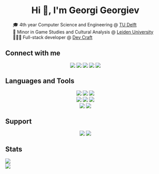 <h1 align="center">Hi 👋, I'm Georgi Georgiev</h1>

<ul style="list-style-type: none">
<li>🎓 4th year Computer Science and Engineering @ <a href="https://www.tudelft.nl/">TU Delft</a></li>
<li>👾 Minor in Game Studies and Cultural Analysis @ <a href="https://www.universiteitleiden.nl/">Leiden University</a></li>
<li>👨🏻‍💻 Full-stack developer @ <a href="https://www.dev-craft.com/">Dev Craft</a></li>
</ul>

<h2 align="left">Connect with me</h2>
<div style="display: flex; flex-direction: row; flex-wrap: wrap; gap: 4px; justify-content: center">
  <a href="https://thxgg.dev/"><img src="https://img.shields.io/badge/Website-100000?style=for-the-badge&logo=google-chrome&logoColor=white" /></a>
  <a href="https://github.com/thxgg"><img src="https://img.shields.io/badge/GitHub-100000?style=for-the-badge&logo=github&logoColor=white" /></a>
  <a href="https://www.linkedin.com/in/thxgg/"><img src="https://img.shields.io/badge/LinkedIn-0077B5?style=for-the-badge&logo=linkedin&logoColor=white" /></a>
  <a href="https://discord.com/users/thxgg"><img src="https://img.shields.io/badge/Discord-7289DA?style=for-the-badge&logo=discord&logoColor=white" /></a>
  <a href="mailto:gatanasovgeorgiev@gmail.com"><img src="https://img.shields.io/badge/Gmail-D14836?style=for-the-badge&logo=gmail&logoColor=white" /></a>
</div>

<h2 align="left">Languages and Tools</h2>
<div style="display: flex; flex-direction: column; gap: 4px; justify-content: center">
  <div style="display: flex; flex-direction: row; flex-wrap: wrap; gap: 4px; justify-content: center; height: min-content;">
    <img src="https://img.shields.io/badge/Vue.js-35495E?style=for-the-badge&logo=vue.js&logoColor=4FC08D"/>
    <img src="https://img.shields.io/badge/TypeScript-007ACC?style=for-the-badge&logo=typescript&logoColor=white"/>
    <img src="https://img.shields.io/badge/Tailwind_CSS-38B2AC?style=for-the-badge&logo=tailwind-css&logoColor=white"/>
  </div>
  <div style="display: flex; flex-direction: row; flex-wrap: wrap; gap: 4px; justify-content: center; height: min-content;">
    <img src="https://img.shields.io/badge/Spring-6DB33F?style=for-the-badge&logo=spring&logoColor=white"/>
    <img src="https://img.shields.io/badge/Go-00ADD8?style=for-the-badge&logo=go&logoColor=white"/>
    <img src="https://img.shields.io/badge/PostgreSQL-316192?style=for-the-badge&logo=postgresql&logoColor=white"/>
  </div>
  <div style="display: flex; flex-direction: row; flex-wrap: wrap; gap: 4px; justify-content: center; height: min-content;">
    <img src="https://img.shields.io/badge/docker-%230db7ed.svg?style=for-the-badge&logo=docker&logoColor=white"/>
    <img src="https://img.shields.io/badge/Unity-100000?style=for-the-badge&logo=unity&logoColor=white"/>
  </div>
</div>

<h2 align="left">Support</h2>
<div style="display: flex; flex-direction: row; flex-wrap: wrap; gap: 4px; justify-content: center; height: min-content;">
  <a href="https://ko-fi.com/thxgg"><img src="https://img.shields.io/badge/Ko--fi-F16061?style=for-the-badge&logo=ko-fi&logoColor=white" /></a>
  <a href="https://paypal.me/thxggdev"><img src="https://img.shields.io/badge/PayPal-00457C?style=for-the-badge&logo=paypal&logoColor=white" /></a>
</div>

<h2 align="left">Stats</h2>
<div style="display: flex; flex-direction: column; height: 200px">
  <img src="https://github-readme-stats.vercel.app/api?username=thxgg&show_icons=true&locale=en&rank_icon=github&theme=vue&custom_title=Georgi%20Georgiev's%20Stats" />
  <img src="https://github-readme-stats.vercel.app/api/top-langs?username=thxgg&locale=en&layout=compact&theme=vue" />
</div>
